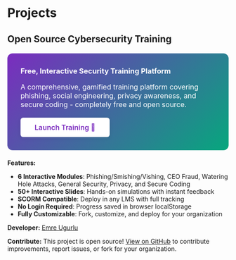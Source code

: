 # Projects

## Open Source Cybersecurity Training

<div style="background: linear-gradient(135deg, #7B2CBF 0%, #06A77D 100%); color: white; padding: 30px; border-radius: 12px; margin: 20px 0;">
  <h3 style="color: white; margin-top: 0;">Free, Interactive Security Training Platform</h3>
  <p style="font-size: 16px; margin-bottom: 20px;">A comprehensive, gamified training platform covering phishing, social engineering, privacy awareness, and secure coding - completely free and open source.</p>
  <div style="display: flex; gap: 15px; flex-wrap: wrap;">
    <a href="../training/cybersecurity-privacy-training-combined.html" target="_blank" rel="noopener noreferrer" style="background: white; color: #7B2CBF; padding: 12px 32px; border-radius: 6px; text-decoration: none; font-weight: 600; font-size: 16px; transition: all 0.3s ease; box-shadow: 0 2px 8px rgba(0,0,0,0.1);" onmouseover="this.style.transform='translateY(-2px)'; this.style.boxShadow='0 4px 12px rgba(123,44,191,0.3)';" onmouseout="this.style.transform='translateY(0)'; this.style.boxShadow='0 2px 8px rgba(0,0,0,0.1)';">Launch Training 🚀</a>
  </div>
</div>

**Features:**

- **6 Interactive Modules**: Phishing/Smishing/Vishing, CEO Fraud, Watering Hole Attacks, General Security, Privacy, and Secure Coding
- **50+ Interactive Slides**: Hands-on simulations with instant feedback
- **SCORM Compatible**: Deploy in any LMS with full tracking
- **No Login Required**: Progress saved in browser localStorage
- **Fully Customizable**: Fork, customize, and deploy for your organization

**Developer:** [Emre Ugurlu](https://www.linkedin.com/in/emre-ugurlu-48596b116/)

**Contribute:** This project is open source! [View on GitHub](https://github.com/emreugurlu/open-security-training) to contribute improvements, report issues, or fork for your organization.

